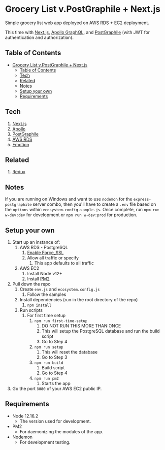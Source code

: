 # Grocery List v.PostGraphile + Next.js

Simple grocery list web app deployed on AWS RDS + EC2 deployment.

This time with [Next.js](https://nextjs.org), [Apollo GraphQL](https://www.apollographql.com), and [PostGraphile](https://www.graphile.org/postgraphile) (with JWT for authentication and authorization).

## Table of Contents

- [Grocery List v.PostGraphile + Next.js](#grocery-list-vpostgraphile--nextjs)
  - [Table of Contents](#table-of-contents)
  - [Tech](#tech)
  - [Related](#related)
  - [Notes](#notes)
  - [Setup your own](#setup-your-own)
  - [Requirements](#requirements)

## Tech

1. [Next.js](https://github.com/zeit/next.js/tree/canary/examples/api-routes-apollo-server-and-client)
2. [Apollo](https://www.apollographql.com)
3. [PostGraphile](https://www.graphile.org/postgraphile)
4. [AWS RDS](https://aws.amazon.com/rds)
5. [Emotion](https://emotion.sh/docs/introduction)

## Related

1. [Redux](https://github.com/xreic/grocerylist/tree/redux)

## Notes

If you are running on Windows and want to use `nodemon` for the `express-postgraphile` server combo, then you'll have to create a `.env` file based on the `options` within `ecosystem.config.sample.js`.
Once complete, run `npm run w-dev:dev` for development or `npm run w-dev:prod` for production.

## Setup your own

1. Start up an instance of:
   1. AWS RDS - PostgreSQL
      1. [Enable Force_SSL](https://stackoverflow.com/questions/35247347/point-heroku-application-to-aws-rds-database)
      2. Allow all traffic or specify
         1. This app defaults to all traffic
   2. AWS EC2
      1. Install Node v12+
      2. Install [PM2](https://github.com/Unitech/pm2)
2. Pull down the repo
   1. Create `env.js` and `ecosystem.config.js`
      1. Follow the samples
   2. Install dependencies (run in the root directory of the repo)
      1. `npm install`
   3. Run scripts
      1. For first time setup
         1. `npm run first-time-setup`
            1. DO NOT RUN THIS MORE THAN ONCE
            2. This will setup the PostgreSQL database and run the build script
            3. Go to Step 4
         2. `npm run setup`
            1. This will reset the database
            2. Go to Step 3
         3. `npm run build`
            1. Build script
            2. Go to Step 4
         4. `npm run pm2`
            1. Starts the app
3. Go the port `8080` of your AWS EC2 public IP.

## Requirements

- Node 12.16.2
  - The version used for development.
- PM2
  - For daemonizing the modules of the app.
- Nodemon
  - For development testing.
